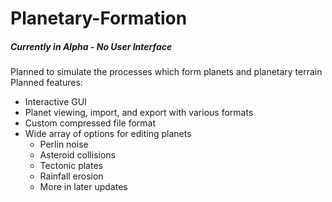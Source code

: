 # Planetary-Formation

##### Currently in Alpha - No User Interface
Planned to simulate the processes which form planets and planetary terrain
Planned features:
* Interactive GUI
* Planet viewing, import, and export with various formats
* Custom compressed file format
* Wide array of options for editing planets
    * Perlin noise
    * Asteroid collisions
    * Tectonic plates
    * Rainfall erosion
    * More in later updates